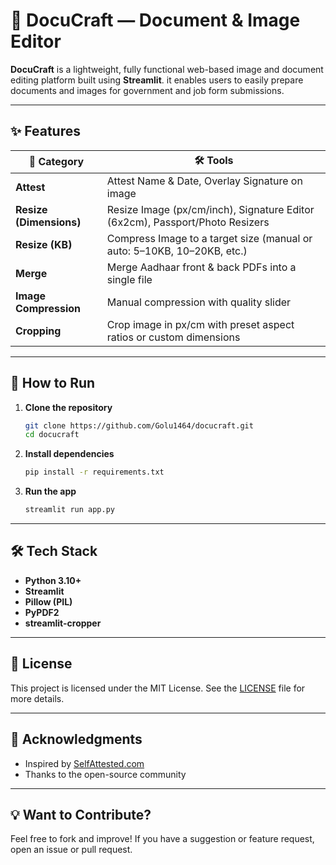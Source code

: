 # 📎 DocuCraft — Document & Image Editor

**DocuCraft** is a lightweight, fully functional web-based image and document editing platform built using **Streamlit**. it enables users to easily prepare documents and images for government and job form submissions.

---

## ✨ Features

| 📂 Category             | 🛠️ Tools                                                                                       |
|------------------------|------------------------------------------------------------------------------------------------|
| **Attest**             | Attest Name & Date, Overlay Signature on image                                                 |
| **Resize (Dimensions)**| Resize Image (px/cm/inch), Signature Editor (6x2cm), Passport/Photo Resizers                   |
| **Resize (KB)**        | Compress Image to a target size (manual or auto: 5–10KB, 10–20KB, etc.)                        |
| **Merge**              | Merge Aadhaar front & back PDFs into a single file                                             |
| **Image Compression**  | Manual compression with quality slider                                                         |
| **Cropping**           | Crop image in px/cm with preset aspect ratios or custom dimensions                            |

---

## 🚀 How to Run

1. **Clone the repository**
   ```bash
   git clone https://github.com/Golu1464/docucraft.git
   cd docucraft
   ```

2. **Install dependencies**
   ```bash
   pip install -r requirements.txt
   ```

3. **Run the app**
   ```bash
   streamlit run app.py
   ```

---

## 🛠️ Tech Stack

- **Python 3.10+**
- **Streamlit**
- **Pillow (PIL)**
- **PyPDF2**
- **streamlit-cropper**

---

## 📄 License

This project is licensed under the MIT License. See the [LICENSE](./LICENSE) file for more details.

---

## 🙌 Acknowledgments

- Inspired by [SelfAttested.com](https://selfattested.com)
- Thanks to the open-source community

---

## 💡 Want to Contribute?

Feel free to fork and improve! If you have a suggestion or feature request, open an issue or pull request.
